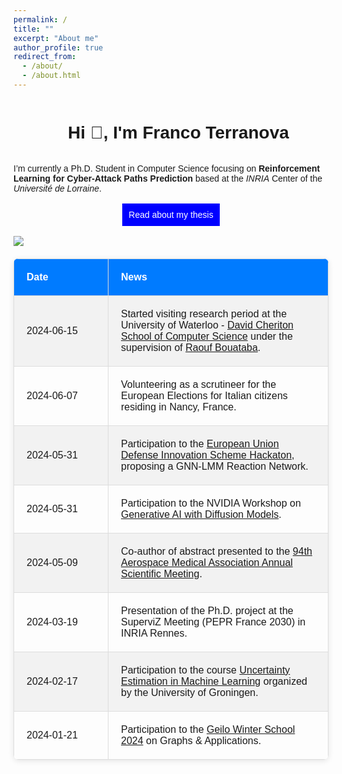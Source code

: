 ```yaml
---
permalink: /
title: ""
excerpt: "About me"
author_profile: true
redirect_from: 
  - /about/
  - /about.html
---
```

<head>
    <style>
        body {
            font-family: Arial, sans-serif;
        }
        table {
            width: 100%;
            border-collapse: collapse;
            box-shadow: 0 2px 10px rgba(0, 0, 0, 0.1);
            margin: 20px 0;
            border-radius: 8px;
            overflow: hidden;
        }
        th, td {
            border: 1px solid #ddd;
            padding: 16px;
            text-align: left;
            font-size: 16px; /* Increased font size */
        }
        th {
            background-color: #007BFF; /* Blue color */
            color: white;
            min-width: 150px;
        }
        tr:nth-child(even) {
            background-color: #f2f2f2;
        }
        tr:hover {
            background-color: #ddd;
        }
        th, td {
            padding: 20px;
        }
    </style>
</head>

<!--h1 without bottom border-->
<div id="user-content-toc">
  <ul align="center">
    <summary><h1 style="display: inline-block">Hi 👋, I'm Franco Terranova</h1></summary>
  </ul>
</div>
<!--Intro start-->

I’m currently a Ph.D. Student in Computer Science focusing on **Reinforcement Learning for Cyber-Attack Paths Prediction** based at the _INRIA_ Center of the _Université de Lorraine_.

<p align="center">
<a href="https://theses.fr/en/s371241" style="background-color: blue; color: white; padding: 10px 10px; text-align: center; text-decoration: none; display: inline-block; margin: 2px 2px; cursor: pointer;">Read about my thesis</a>
</p>


<!--horizontal divider(gradiant)-->
<img src="https://user-images.githubusercontent.com/73097560/115834477-dbab4500-a447-11eb-908a-139a6edaec5c.gif">

<table>
    <tr>
        <th style="min-width: 110px;">Date</th>
        <th>News</th>
    </tr>
    <tr>
        <td>2024-06-15</td>
        <td>Started visiting research period at the University of Waterloo - <a href="https://cs.uwaterloo.ca">David Cheriton School of Computer Science</a> under the supervision of <a href="https://rboutaba.cs.uwaterloo.ca">Raouf Bouataba</a>.</td>
    </tr>
    <tr>
        <td>2024-06-07</td>
        <td>Volunteering as a scrutineer for the European Elections for Italian citizens residing in Nancy, France.</td>
    </tr>
    <tr>
        <td>2024-05-31</td>
        <td>Participation to the <a href="https://new.ultrahack.org/hackathons/eudis-hackathon-2024-italy">European Union Defense Innovation Scheme Hackaton</a>, proposing a GNN-LMM Reaction Network. </td>
    </tr>
    <tr>
        <td>2024-05-31</td>
        <td>Participation to the NVIDIA Workshop on <a href="https://www.i-aida.org/course/nvidia-dli-generative-ai-with-diffusion-models/">Generative AI with Diffusion Models</a>.</td>
    </tr>
    <tr>
        <td>2024-05-09</td>
        <td>Co-author of abstract presented to the <a href="https://www.asma.org/scientific-meetings/asma-annual-scientific-meeting">94th Aerospace Medical Association Annual Scientific Meeting</a>. </td>
    </tr>
     <tr>
        <td>2024-03-19</td>
        <td>Presentation of the Ph.D. project at the SuperviZ Meeting (PEPR France 2030) in INRIA Rennes.</td>
    </tr>
    <tr>
        <td>2024-02-17</td>
        <td>Participation to the course <a href="https://www.i-aida.org/course/uncertainty-ml/">Uncertainty Estimation in Machine Learning</a> organized by the University of Groningen.</td>
    </tr>
    <tr>
        <td>2024-01-21</td>
        <td>Participation to the <a href="https://www.sintef.no/projectweb/geilowinterschool/2024-winter-school/">Geilo Winter School 2024</a> on Graphs & Applications. </td>
    </tr>
</table>





<!--Intro end-->
